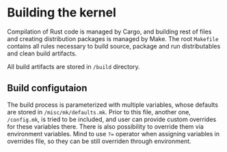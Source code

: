 # Building the kernel

Compilation of Rust code is managed by Cargo, and building rest of files and
creating distribution packages is managed by Make. The root `Makefile` contains
all rules necessary to build source, package and run distributables and clean
build artifacts.

All build artifacts are stored in `/build` directory.

## Build configutaion

The build process is parameterized with multiple variables, whose defaults
are stored in `/misc/mk/defaults.mk`. Prior to this file, another one,
`/config.mk`, is tried to be included, and user can provide custom overrides
for these variables there. There is also possibility to override them via
environment variables. Mind to use `?=` operator when assigning variables in
overrides file, so they can be still overriden through environment.

